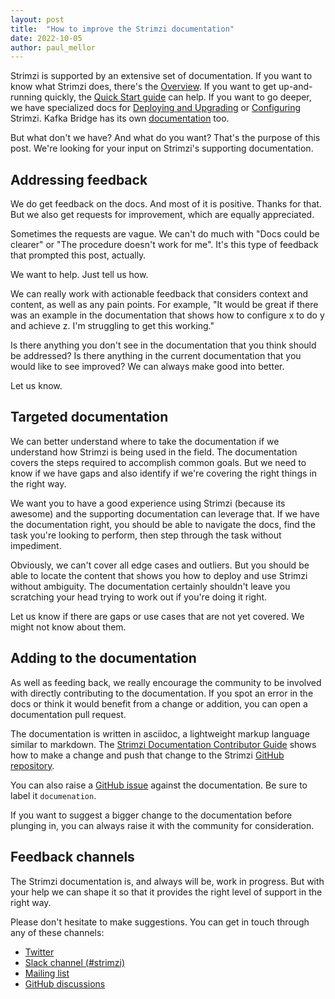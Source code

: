 ```yaml
---
layout: post
title:  "How to improve the Strimzi documentation"
date: 2022-10-05
author: paul_mellor
---
```


Strimzi is supported by an extensive set of documentation. 
If you want to know what Strimzi does, there's the [Overview](https://strimzi.io/docs/operators/latest/overview.html). 
If you want to get up-and-running quickly, the [Quick Start guide](https://strimzi.io/docs/operators/latest/quickstart.html) can help. If you want to go deeper, we have specialized docs for [Deploying and Upgrading](https://strimzi.io/docs/operators/latest/deploying.html) or [Configuring](https://strimzi.io/docs/operators/latest/configuring.html) Strimzi.
Kafka Bridge has its own [documentation](https://strimzi.io/docs/bridge/latest/) too. 

But what don't we have? And what do you want?
That's the purpose of this post. 
We're looking for your input on Strimzi's supporting documentation. 

<!--more-->

## Addressing feedback

We do get feedback on the docs. And most of it is positive. Thanks for that. But we also get requests for improvement, which are equally appreciated. 

Sometimes the requests are vague. We can't do much with "Docs could be clearer" or "The procedure doesn't work for me". It's this type of feedback that prompted this post, actually.

We want to help. Just tell us how. 

We can really work with actionable feedback that considers context and content, as well as any pain points. For example, "It would be great if there was an example in the documentation that shows how to configure x to do y and achieve z. I'm struggling to get this working." 

Is there anything you don't see in the documentation that you think should be addressed? Is there anything in the current documentation that you would like to see improved? We can always make good into better. 

Let us know. 

## Targeted documentation

We can better understand where to take the documentation if we understand how Strimzi is being used in the field. The documentation covers the steps required to accomplish common goals. But we need to know if we have gaps and also identify if we're covering the right things in the right way.

We want you to have a good experience using Strimzi (because its awesome) and the supporting documentation can leverage that. If we have the documentation right, you should be able to navigate the docs, find the task you're looking to perform, then step through the task without impediment.  

Obviously, we can't cover all edge cases and outliers. But you should be able to locate the content that shows you how to deploy and use Strimzi without ambiguity. The documentation certainly shouldn't leave you scratching your head trying to work out if you're doing it right. 

Let us know if there are gaps or use cases that are not yet covered. 
We might not know about them.

## Adding to the documentation

As well as feeding back, we really encourage the community to be involved with directly contributing to the documentation. If you spot an error in the docs or think it would benefit from a change or addition, you can open a documentation pull request.

The documentation is written in asciidoc, a lightweight markup language similar to markdown.
The [Strimzi Documentation Contributor Guide](https://strimzi.io/contributing/guide/#style-guide) shows how to make a change and push that change to the Strimzi [GitHub repository](https://github.com/strimzi/strimzi-kafka-operator).

You can also raise a [GitHub issue](https://github.com/strimzi/strimzi-kafka-operator/issues) against the documentation. Be sure to label it `documenation`.

If you want to suggest a bigger change to the documentation before plunging in, you can always raise it with the community for consideration.

## Feedback channels

The Strimzi documentation is, and always will be, work in progress.
But with your help we can shape it so that it provides the right level of support in the right way.

Please don't hesitate to make suggestions.
You can get in touch through any of these channels:

* [Twitter](https://twitter.com/strimziio)
* [Slack channel (#strimzi)](https://slack.cncf.io/)
* [Mailing list](https://lists.cncf.io/g/cncf-strimzi-users/topics)
* [GitHub discussions](https://github.com/strimzi/strimzi-kafka-operator/discussions)